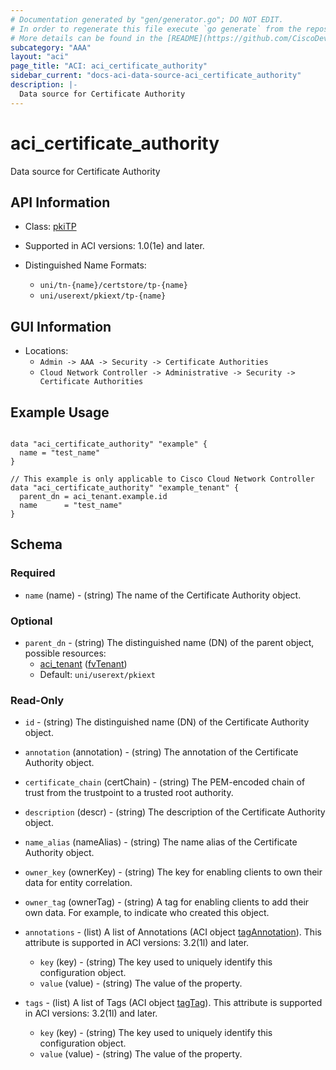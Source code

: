 ```yaml
---
# Documentation generated by "gen/generator.go"; DO NOT EDIT.
# In order to regenerate this file execute `go generate` from the repository root.
# More details can be found in the [README](https://github.com/CiscoDevNet/terraform-provider-aci/blob/master/README.md).
subcategory: "AAA"
layout: "aci"
page_title: "ACI: aci_certificate_authority"
sidebar_current: "docs-aci-data-source-aci_certificate_authority"
description: |-
  Data source for Certificate Authority
---
```


# aci_certificate_authority #

Data source for Certificate Authority

## API Information ##

* Class: [pkiTP](https://pubhub.devnetcloud.com/media/model-doc-latest/docs/app/index.html#/objects/pkiTP/overview)

* Supported in ACI versions: 1.0(1e) and later.

* Distinguished Name Formats:
  - `uni/tn-{name}/certstore/tp-{name}`
  - `uni/userext/pkiext/tp-{name}`

## GUI Information ##

* Locations:
  - `Admin -> AAA -> Security -> Certificate Authorities`
  - `Cloud Network Controller -> Administrative -> Security -> Certificate Authorities`

## Example Usage ##

```hcl

data "aci_certificate_authority" "example" {
  name = "test_name"
}

// This example is only applicable to Cisco Cloud Network Controller
data "aci_certificate_authority" "example_tenant" {
  parent_dn = aci_tenant.example.id
  name      = "test_name"
}

```

## Schema ##

### Required ###

* `name` (name) - (string) The name of the Certificate Authority object.

### Optional ###

* `parent_dn` - (string) The distinguished name (DN) of the parent object, possible resources:
  - [aci_tenant](https://registry.terraform.io/providers/CiscoDevNet/aci/latest/docs/resources/fvTenant) ([fvTenant](https://pubhub.devnetcloud.com/media/model-doc-latest/docs/app/index.html#/objects/fvTenant/overview))
  - Default: `uni/userext/pkiext`

### Read-Only ###

* `id` - (string) The distinguished name (DN) of the Certificate Authority object.
* `annotation` (annotation) - (string) The annotation of the Certificate Authority object.
* `certificate_chain` (certChain) - (string) The PEM-encoded chain of trust from the trustpoint to a trusted root authority.
* `description` (descr) - (string) The description of the Certificate Authority object.
* `name_alias` (nameAlias) - (string) The name alias of the Certificate Authority object.
* `owner_key` (ownerKey) - (string) The key for enabling clients to own their data for entity correlation.
* `owner_tag` (ownerTag) - (string) A tag for enabling clients to add their own data. For example, to indicate who created this object.

* `annotations` - (list) A list of Annotations (ACI object [tagAnnotation](https://pubhub.devnetcloud.com/media/model-doc-latest/docs/app/index.html#/objects/tagAnnotation/overview)). This attribute is supported in ACI versions: 3.2(1l) and later.
  * `key` (key) - (string) The key used to uniquely identify this configuration object.
  * `value` (value) - (string) The value of the property.

* `tags` - (list) A list of Tags (ACI object [tagTag](https://pubhub.devnetcloud.com/media/model-doc-latest/docs/app/index.html#/objects/tagTag/overview)). This attribute is supported in ACI versions: 3.2(1l) and later.
  * `key` (key) - (string) The key used to uniquely identify this configuration object.
  * `value` (value) - (string) The value of the property.
